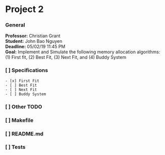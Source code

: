 # Project 2
### General

**Professor:** Christian Grant  
**Student:** John Bao Nguyen  
**Deadline:** 05/02/19 11:45 PM  
**Goal:** Implement and Simulate the following memory allocation algorithms: (1) First fit, (2) Best Fit, (3) Next Fit, and (4) Buddy System   


### [ ] Specifications

    - [x] First Fit
    - [ ] Best Fit
    - [ ] Next Fit
    - [ ] Buddy System


### [ ] Other TODO

### [ ] Makefile


### [ ] README.md

### [ ] Tests



